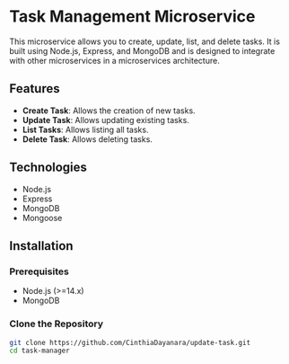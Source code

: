 # Task Management Microservice

This microservice allows you to create, update, list, and delete tasks. It is built using Node.js, Express, and MongoDB and is designed to integrate with other microservices in a microservices architecture.

## Features

- **Create Task**: Allows the creation of new tasks.
- **Update Task**: Allows updating existing tasks.
- **List Tasks**: Allows listing all tasks.
- **Delete Task**: Allows deleting tasks.

## Technologies

- Node.js
- Express
- MongoDB
- Mongoose

## Installation

### Prerequisites

- Node.js (>=14.x)
- MongoDB

### Clone the Repository

```bash
git clone https://github.com/CinthiaDayanara/update-task.git
cd task-manager
